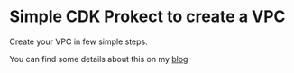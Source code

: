 
# Simple CDK Prokect to create a VPC

Create your VPC in few simple steps.

You can find some details about this on my [blog](https://sgrilux.blogspot.com/2020/06/how-to-create-vpc-with-aws-cdk.html)

